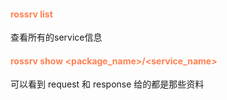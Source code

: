 #### <font color="coral">rossrv list</font>
查看所有的service信息

#### <font color="coral">rossrv show <package_name>/<service_name></font>
可以看到 request 和 response 给的都是那些资料

